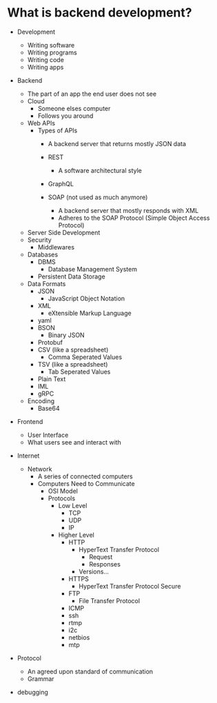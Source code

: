 # What is backend development?

* Development
  * Writing software
  * Writing programs
  * Writing code
  * Writing apps
* Backend
  * The part of an app the end user does not see
  * Cloud
    * Someone elses computer
    * Follows you around
  * Web APIs
    * Types of APIs
      * A backend server that returns mostly JSON data
      * REST
        * A software architectural style 
      * GraphQL

      * SOAP (not used as much anymore)
        * A backend server that mostly responds with XML
        * Adheres to the SOAP Protocol (Simple Object Access Protocol)
  * Server Side Development
  * Security
    * Middlewares
  * Databases
    * DBMS
      * Database Management System
    * Persistent Data Storage
  * Data Formats
    * JSON
      * JavaScript Object Notation
    * XML
      * eXtensible Markup Language
    * yaml
    * BSON
      * Binary JSON
    * Protobuf
    * CSV (like a spreadsheet)
      * Comma Seperated Values
    * TSV (like a spreadsheet)
      * Tab Seperated Values
    * Plain Text
    * IML
    * gRPC
  * Encoding
    * Base64
* Frontend
  * User Interface
  * What users see and interact with

* Internet
  * Network
    * A series of connected computers 
    * Computers Need to Communicate
      * OSI Model
      * Protocols
        * Low Level
          * TCP
          * UDP
          * IP
        * Higher Level
          * HTTP
            * HyperText Transfer Protocol
              * Request
              * Responses
            * Versions...
          * HTTPS
            * HyperText Transfer Protocol Secure
          * FTP
            * File Transfer Protocol
          * ICMP
          * ssh
          * rtmp
          * i2c
          * netbios
          * mtp

* Protocol
  * An agreed upon standard of communication
  * Grammar

* debugging